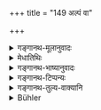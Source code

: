 +++
title = "149 अल्पं वा"

+++

<details><summary>गङ्गानथ-मूलानुवादः</summary>

If one benefits him by means of knowledge, more or less,—him also one should regard herb as the “mentor,” by virtue of that benefit of knowledge.—(149)
</details>

<details><summary>मेधातिथिः</summary>

य उपाध्यायो **यस्य** माणवकस्य्**ओपकरोति** **श्रुतस्य** श्रुतेनेत्य् अर्थः । **अल्पं वा बहु वा** क्रियाविशेषणम् एतत् । **तम् अपि** स्वल्पश्रुतोपकारिणं **गुरुं विद्यात्** । 

- एवं तु योजना ज्यायसी । **यस्य श्रुतस्य** सामानाधिकरण्ये वेदविषयस्य वेदाङ्गविषयस्य वा शास्त्रान्तरविषयस्य तर्ककलाशास्त्रस्य यद् **अल्पं बहु वा** तेनोपकरोतीत्य् अध्याहारः । श्रुतं च तदुपक्रिया चासौ श्रुतोपक्रिया तया, उपकारक्रियया तद्धेतुत्वाच् छ्रुतम् उपक्रियेति सामानाधिकरण्यम् । गुरुवृत्तिस् तत्र कर्तव्या तद्व्यपदेशो वा तत्राचार्यादिशब्दवत् स्मर्यते ॥ २.१४९ ॥
</details>

<details><summary>गङ्गानथ-भाष्यानुवादः</summary>

That teacher who *benefits* a pupil *means of knowledge*,—‘*more or*
*less*’—this is an adverb;—‘*him also*’—who helps with a little
knowledge only—‘*one should regard as the mentor*.’

The following construction is better:—‘*yasya śrutasya*’—these are in
apposition—*i.e*., of the knowledge of the Veda, or of the Vedic
subsidiaries, or of other Sciences, or of Reasoning and Art—*alpam vahu
vā*—*tena*—this has to be supplied—*upakaroti*’ \[The meaning, by this
construction being—‘that knowledge by a little or more of which he
benefits him, etc., etc.’\]

The word ‘*śrutopakriyayā*’ is an appositional compound the apposition
being based upon the fact of the ‘knowledge’ being the means of the
‘benefit.’

What is meant by this is that the teacher referred to should be called
and treated as a ‘mentor’: just as we haver had above in the case of the
terms ‘*Ācārya*’ and the rest.—(149)
</details>

<details><summary>गङ्गानथ-टिप्पन्यः</summary>

‘*Iha*’—‘In these Institutes’ (Kullūka);—‘in the section on salutation’
(Govindarāja). It may also mean, as Buhler rightly suggests, ‘in this
world’.

This verse is quoted in *Mitākṣarā*, as applying the title ‘*guru*’ to
the mere *Upādhyāya* or sub-teacher;—also in *Madanapārijāta* (p.
81);—in *Vīramitrodaya* (Saṃskāra, p. 477);—in *Aparārka* (p. 65) as
laying down that such a person deserves to be simply *respected*;—in
*Smṛticandrikā* (Saṃskāra, p. 89), to the effect that all that is meant
by such a person being called ‘*guru*’ is that ‘he deserves to be
honoured’, as is indicated by the particle ‘*api*’;—in *Hemādri*
(Śrāddha, p. 353);—and in *Prāyaścitta-viveka* (p. 12) in support of the
view that the Father alone is not entitled to be called ‘*guru*’.

*Parāśaramādhava* (Ācāra, p. 303) quotes it as supporting the view that
the name ‘*guru*’ is applied to persons other than the Father only
figuratively or indirectly. To the same effect it is also quoted in the
same work in the Prāyaścitta section (p. 259) as describing the
*secondary ‘guru*’.
</details>

<details><summary>गङ्गानथ-तुल्य-वाक्यानि</summary>

See above, verse 142.

*Gautama-Dharmasūtra*, 1-12.—‘Also because he expounds the Veda,’

*Vaśiṣṭha-Smṛti*, 3.24.—‘He who teaches a portion of the Veda and the
Vedic subsidiaries is the *Upādhyāya*.’

*Atri*, 9-10.—‘There is no substance in the world by giving which one
could become freed from the debt owing to that Teacher who teaches even
a single syllable to his pupil. One who honours not the Teacher who has
taught him even a single syllable (is a sinner).’

*Yājñavalkya*, 1-34.—‘He who teaches a portion is the *Upādhyāya*: he is
a *Guru* who, having performed the rite, imparts to him the Veda.’

*Hārīta* (see under 142).
</details>

<details><summary>Bühler</summary>

149	(The pupil) must know that that man also who benefits him by (instruction in) the Veda, be it little or much, is called in these (Institutes) his Guru, in consequence of that benefit (conferred by instruction in) the Veda.
</details>
